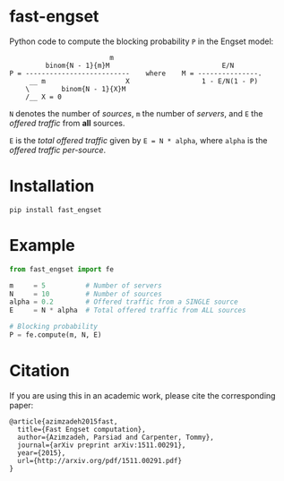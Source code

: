 fast-engset
===========

Python code to compute the blocking probability ```P``` in the Engset model:

```
                         m
         binom{N - 1}{m}M                            E/N
P = --------------------------    where    M = ---------------.
     __ m                    X                  1 - E/N(1 - P)
    \        binom{N - 1}{X}M
    /__ X = 0
```

```N``` denotes the number of *sources*, ```m``` the number of *servers*, and ```E``` the *offered traffic* from __all__ sources.

```E``` is the *total offered traffic* given by ```E = N * alpha```, where ```alpha``` is the *offered traffic per-source*.

Installation
=======
`pip install fast_engset`

Example
=======

```python
from fast_engset import fe

m     = 5          # Number of servers
N     = 10         # Number of sources
alpha = 0.2        # Offered traffic from a SINGLE source
E     = N * alpha  # Total offered traffic from ALL sources

# Blocking probability
P = fe.compute(m, N, E)
```

Citation
========

If you are using this in an academic work, please cite the corresponding paper:

```
@article{azimzadeh2015fast,
  title={Fast Engset computation},
  author={Azimzadeh, Parsiad and Carpenter, Tommy},
  journal={arXiv preprint arXiv:1511.00291},
  year={2015},
  url={http://arxiv.org/pdf/1511.00291.pdf}
}
```
